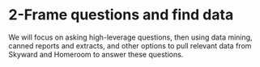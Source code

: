 # 2-Frame questions and find data #

We will focus on asking high-leverage questions, then using data mining, canned reports and extracts, and other options to pull relevant data from Skyward and Homeroom to answer these questions.
